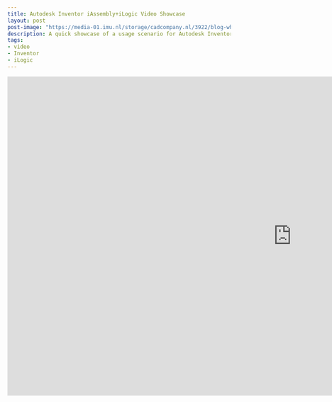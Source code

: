 ```yaml
---
title: Autodesk Inventor iAssembly+iLogic Video Showcase
layout: post
post-image: "https://media-01.imu.nl/storage/cadcompany.nl/3922/blog-whats-new-inventor-2021-header-1170x500.jpg?t=1589455961"
description: A quick showcase of a usage scenario for Autodesk Inventor's iLogic. The code behind it is not mine.
tags:
- video
- Inventor
- iLogic
---
```


<iframe width="1280" height="720" src="https://www.youtube.com/embed/mcu4pbWNrzQ" frameborder="0" allow="accelerometer; autoplay; clipboard-write; encrypted-media; gyroscope; picture-in-picture" allowfullscreen></iframe>